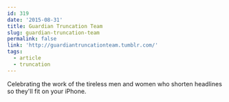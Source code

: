 ```yaml
---
id: 319
date: '2015-08-31'
title: Guardian Truncation Team
slug: guardian-truncation-team
permalink: false
link: 'http://guardiantruncationteam.tumblr.com/'
tags:
  - article
  - truncation
---
```

Celebrating the work of the tireless men and women who shorten headlines so they'll fit on your iPhone.
